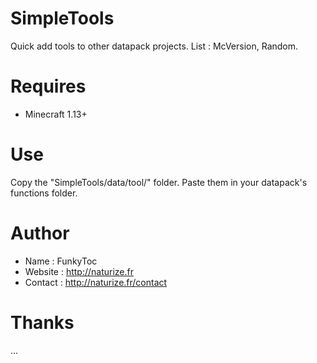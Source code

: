 # SimpleTools
Quick add tools to other datapack projects.
List : McVersion, Random.

# Requires 
- Minecraft 1.13+

# Use
Copy the "SimpleTools/data/tool/" folder. Paste them in your datapack's functions folder.

# Author
- Name : FunkyToc 
- Website : http://naturize.fr
- Contact : http://naturize.fr/contact

# Thanks 
...
